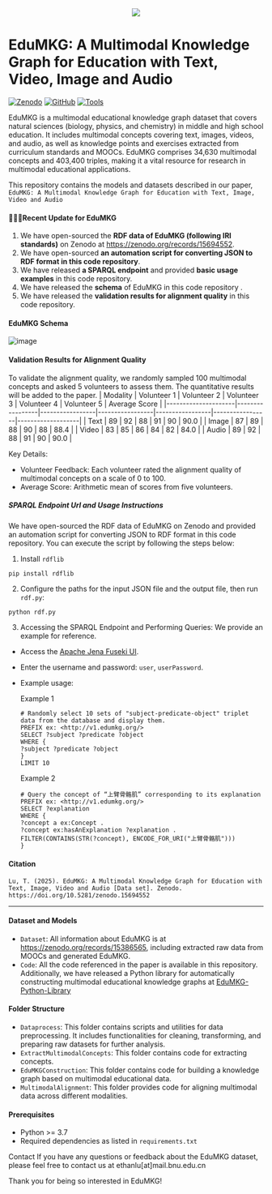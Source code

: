 
<div align="center">
<img src="https://github.com/user-attachments/assets/98ccd63b-74c7-48a2-8f2d-1d9cfcb14411">
</div>

# EduMKG: A Multimodal Knowledge Graph for Education with Text, Video, Image and Audio


[![Zenodo](https://zenodo.org/badge/DOI/10.5281/zenodo.15694552.svg)](https://doi.org/10.5281/zenodo.15694552) [![GitHub](https://img.shields.io/badge/EduMKG-grey?logo=github)](https://github.com/AI-BNU-TEAMKG/EduMKG) [![Tools](https://img.shields.io/badge/Tools-Python%2C%20PyTorch-orange.svg?logo=wrench)](https://github.com/AI-BNU-TEAMKG/EduMKG-Python-Library)

EduMKG is a multimodal educational knowledge graph dataset that covers natural sciences (biology, physics, and chemistry) in middle and high school education. It includes multimodal concepts covering text, images, videos, and audio, as well as knowledge points and exercises extracted from curriculum standards and MOOCs. EduMKG comprises 34,630 multimodal concepts and 403,400 triples, making it a vital resource for research in multimodal educational applications.

This repository contains the models and datasets described in our paper, `EduMKG: A Multimodal Knowledge Graph for Education with Text, Image, Video and Audio`

#### 🎯🎯🎯Recent Update for EduMKG 
1. We have open-sourced the **RDF data of EduMKG (following IRI standards)** on Zenodo at https://zenodo.org/records/15694552.
2. We have open-sourced **an automation script for converting JSON  to RDF format in this code repository**.
3. We have released **a SPARQL endpoint** and provided **basic usage examples** in this code repository.
4. We have released the **schema** of EduMKG in this code repository .
5. We have released the **validation results for alignment quality** in this code repository.

#### EduMKG Schema
![image](https://github.com/user-attachments/assets/c03444c0-a07b-45a0-a3d3-e36c6512f5fb)






#### Validation Results for Alignment Quality
To validate the alignment quality, we randomly sampled 100 multimodal concepts and asked 5 volunteers to assess them. The quantitative results will be added to the paper.
| Modality       | Volunteer 1 | Volunteer 2 | Volunteer 3 | Volunteer 4 | Volunteer 5 | Average Score | 
|---------------------|-----------------|-----------------|-----------------|-----------------|-----------------|-------------------|
| Text               | 89              | 92              | 88              | 91              | 90              | 90.0             | 
| Image              | 87              | 89              | 88              | 90              | 88              | 88.4             |
| Video              | 83              | 85              | 86              | 84              | 82              | 84.0             | 
| Audio              | 89              | 92              | 88              | 91              | 90              | 90.0             | 

Key Details:  
- Volunteer Feedback: Each volunteer rated the alignment quality of multimodal concepts on a scale of 0 to 100.  
- Average Score: Arithmetic mean of scores from five volunteers.  


##### SPARQL Endpoint Url and Usage Instructions
We have open-sourced the RDF data of EduMKG on Zenodo and provided an automation script for converting JSON to RDF format in this code repository. You can execute the script by following the steps below:

1. Install `rdflib`  
```shell  
pip install rdflib  
```  

2. Configure the paths for the input JSON file and the output file, then run `rdf.py`:  
```python  
python rdf.py  
```
3. Accessing the SPARQL Endpoint and Performing Queries: We provide an example for reference.  
* Access the [Apache Jena Fuseki UI](https://edumkg.lutong.space/#/).  
* Enter the username and password: `user`, `userPassword`.  
* Example usage:
  
  Example 1
  ```sparql
  # Randomly select 10 sets of "subject-predicate-object" triplet data from the database and display them.
  PREFIX ex: <http://v1.edumkg.org/>
  SELECT ?subject ?predicate ?object
  WHERE {
  ?subject ?predicate ?object
  }
  LIMIT 10
  ```
  Example 2
   ```sparql
   # Query the concept of “上臂骨骼肌” corresponding to its explanation
   PREFIX ex: <http://v1.edumkg.org/>
   SELECT ?explanation
   WHERE {
   ?concept a ex:Concept .
   ?concept ex:hasAnExplanation ?explanation .
   FILTER(CONTAINS(STR(?concept), ENCODE_FOR_URI("上臂骨骼肌")))
   }
   ```

#### Citation
```
Lu, T. (2025). EduMKG: A Multimodal Knowledge Graph for Education with Text, Image, Video and Audio [Data set]. Zenodo. https://doi.org/10.5281/zenodo.15694552
```
---
#### Dataset and Models
* `Dataset`: All information about EduMKG is at https://zenodo.org/records/15386565, including extracted raw data from MOOCs and generated EduMKG.
* `Code`: All the code referenced in the paper is available in this repository. Additionally, we have released a Python library for automatically constructing multimodal educational knowledge graphs at [EduMKG-Python-Library](https://github.com/AI-BNU-TEAMKG/EduMKG-Python-Library)
#### Folder Structure
* `Dataprocess`: This folder contains scripts and utilities for data preprocessing. It includes functionalities for cleaning, transforming, and preparing raw datasets for further analysis.
* `ExtractMultimodalConcepts`: This folder contains code for extracting concepts.
* `EduMKGConstruction`: This folder contains code for building a knowledge graph based on multimodal educational data.
* `MultimodalAlignment`: This folder provides code for aligning multimodal data across different modalities.

#### Prerequisites
* Python >= 3.7
* Required dependencies as listed in `requirements.txt`

Contact
If you have any questions or feedback about the EduMKG dataset, please feel free to contact us at ethanlu[at]mail.bnu.edu.cn

Thank you for being so interested in EduMKG!
